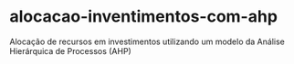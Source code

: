 # alocacao-inventimentos-com-ahp
Alocação de recursos em investimentos utilizando um modelo da Análise Hierárquica de Processos (AHP)
